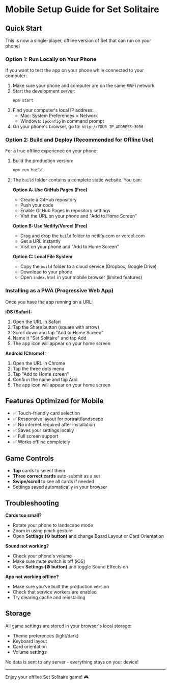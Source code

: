 # Mobile Setup Guide for Set Solitaire

## Quick Start

This is now a single-player, offline version of Set that can run on your phone!

### Option 1: Run Locally on Your Phone

If you want to test the app on your phone while connected to your computer:

1. Make sure your phone and computer are on the same WiFi network
2. Start the development server:
   ```bash
   npm start
   ```
3. Find your computer's local IP address:
   - Mac: System Preferences > Network
   - Windows: `ipconfig` in command prompt
4. On your phone's browser, go to: `http://YOUR_IP_ADDRESS:3000`

### Option 2: Build and Deploy (Recommended for Offline Use)

For a true offline experience on your phone:

1. Build the production version:
   ```bash
   npm run build
   ```

2. The `build` folder contains a complete static website. You can:
   
   **Option A: Use GitHub Pages (Free)**
   - Create a GitHub repository
   - Push your code
   - Enable GitHub Pages in repository settings
   - Visit the URL on your phone and "Add to Home Screen"
   
   **Option B: Use Netlify/Vercel (Free)**
   - Drag and drop the `build` folder to netlify.com or vercel.com
   - Get a URL instantly
   - Visit on your phone and "Add to Home Screen"
   
   **Option C: Local File System**
   - Copy the `build` folder to a cloud service (Dropbox, Google Drive)
   - Download to your phone
   - Open `index.html` in your mobile browser (limited features)

### Installing as a PWA (Progressive Web App)

Once you have the app running on a URL:

**iOS (Safari):**
1. Open the URL in Safari
2. Tap the Share button (square with arrow)
3. Scroll down and tap "Add to Home Screen"
4. Name it "Set Solitaire" and tap Add
5. The app icon will appear on your home screen

**Android (Chrome):**
1. Open the URL in Chrome
2. Tap the three dots menu
3. Tap "Add to Home screen"
4. Confirm the name and tap Add
5. The app icon will appear on your home screen

## Features Optimized for Mobile

- ✅ Touch-friendly card selection
- ✅ Responsive layout for portrait/landscape
- ✅ No internet required after installation
- ✅ Saves your settings locally
- ✅ Full screen support
- ✅ Works offline completely

## Game Controls

- **Tap** cards to select them
- **Three correct cards** auto-submit as a set
- **Swipe/scroll** to see all cards if needed
- Settings saved automatically in your browser

## Troubleshooting

**Cards too small?**
- Rotate your phone to landscape mode
- Zoom in using pinch gesture
- Open **Settings (⚙️ button)** and change Board Layout or Card Orientation

**Sound not working?**
- Check your phone's volume
- Make sure mute switch is off (iOS)
- Open **Settings (⚙️ button)** and toggle Sound Effects on

**App not working offline?**
- Make sure you've built the production version
- Check that service workers are enabled
- Try clearing cache and reinstalling

## Storage

All game settings are stored in your browser's local storage:
- Theme preferences (light/dark)
- Keyboard layout
- Card orientation
- Volume settings

No data is sent to any server - everything stays on your device!

---

Enjoy your offline Set Solitaire game! 🎮

